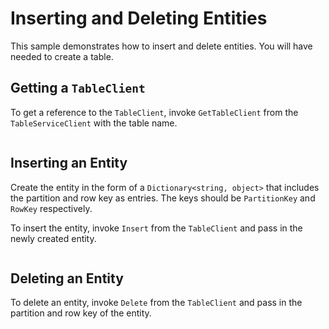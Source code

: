 # Inserting and Deleting Entities
This sample demonstrates how to insert and delete entities. You will have needed to create a table.

## Getting a `TableClient`
To get a reference to the `TableClient`, invoke `GetTableClient` from the `TableServiceClient` with the table name.

```C# Snippet:Sample2GetTableClient
```

## Inserting an Entity
Create the entity in the form of a `Dictionary<string, object>` that includes the partition and row key as entries. The keys should be `PartitionKey` and `RowKey` respectively.

To insert the entity, invoke `Insert` from the `TableClient` and pass in the newly created entity.

```C# Snippet:Sample2InsertEntity
```

## Deleting an Entity
To delete an entity, invoke `Delete` from the `TableClient` and pass in the partition and row key of the entity.

```C# Snippet:Sample2DeleteEntity
```